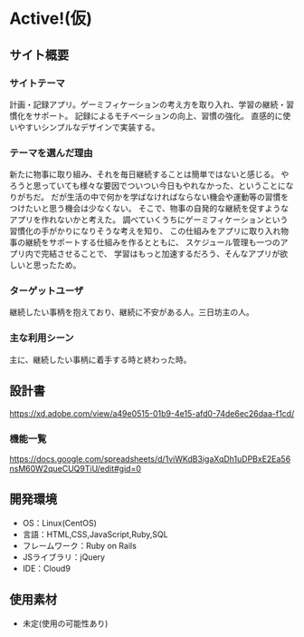 # Active!(仮)

## サイト概要


### サイトテーマ
計画・記録アプリ。ゲーミフィケーションの考え方を取り入れ、学習の継続・習慣化をサポート。
記録によるモチベーションの向上、習慣の強化。
直感的に使いやすいシンプルなデザインで実装する。

### テーマを選んだ理由
新たに物事に取り組み、それを毎日継続することは簡単ではないと感じる。
やろうと思っていても様々な要因でついつい今日もやれなかった、ということになりがちだ。
だが生活の中で何かを学ばなければならない機会や運動等の習慣をつけたいと思う機会は少なくない。
そこで、物事の自発的な継続を促すようなアプリを作れないかと考えた。
調べていくうちにゲーミフィケーションという習慣化の手がかりになりそうな考えを知り、
この仕組みをアプリに取り入れ物事の継続をサポートする仕組みを作るとともに、
スケジュール管理も一つのアプリ内で完結させることで、
学習はもっと加速するだろう、そんなアプリが欲しいと思ったため。

### ターゲットユーザ
継続したい事柄を抱えており、継続に不安がある人。三日坊主の人。

### 主な利用シーン
主に、継続したい事柄に着手する時と終わった時。

## 設計書
https://xd.adobe.com/view/a49e0515-01b9-4e15-afd0-74de6ec26daa-f1cd/

### 機能一覧
https://docs.google.com/spreadsheets/d/1viWKdB3igaXqDh1uDPBxE2Ea56nsM60W2queCUQ9TiU/edit#gid=0

## 開発環境
- OS：Linux(CentOS)
- 言語：HTML,CSS,JavaScript,Ruby,SQL
- フレームワーク：Ruby on Rails
- JSライブラリ：jQuery
- IDE：Cloud9

## 使用素材
- 未定(使用の可能性あり)
